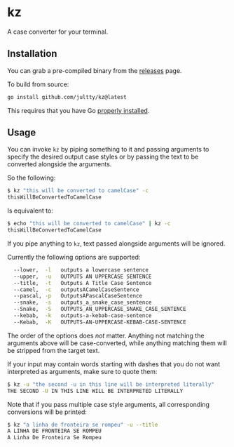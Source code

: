 # kz

A case converter for your terminal.

## Installation

You can grab a pre-compiled binary from the [releases](https://github.com/jultty/kz/releases) page.

To build from source:

```sh
go install github.com/jultty/kz@latest
```

This requires that you have Go [properly installed](https://go.dev/doc/install).

## Usage

You can invoke `kz` by piping something to it and passing arguments to specify the desired output case styles or by passing the text to be converted alongside the arguments.

So the following:

```sh
$ kz "this will be converted to camelCase" -c
thisWillBeConvertedToCamelCase
```

Is equivalent to:

```sh
$ echo "this will be converted to camelCase" | kz -c
thisWillBeConvertedToCamelCase
```

If you pipe anything to `kz`, text passed alongside arguments will be ignored.

Currently the following options are supported:

```sh
  --lower,  -l   outputs a lowercase sentence
  --upper,  -u   OUTPUTS AN UPPERCASE SENTENCE
  --title,  -t   Outputs A Title Case Sentence
  --camel,  -c   outputsACamelCaseSentence
  --pascal, -p   OutputsAPascalCaseSentence
  --snake,  -s   outputs_a_snake_case_sentence
  --Snake,  -S   OUTPUTS_AN_UPPERCASE_SNAKE_CASE_SENTENCE
  --kebab,  -k   outputs-a-kebab-case-sentence
  --Kebab,  -K   OUTPUTS-AN-UPPERCASE-KEBAB-CASE-SENTENCE
```

The order of the options does _not_ matter. Anything not matching the arguments above will be case-converted, while anything matching them will be stripped from the target text.

If your input may contain words starting with dashes that you do not want interpreted as arguments, make sure to quote them:

```sh
$ kz -u "the second -u in this line will be interpreted literally"
THE SECOND -U IN THIS LINE WILL BE INTERPRETED LITERALLY
```

Note that if you pass multiple case style arguments, all corresponding conversions will be printed:

```sh
$ kz "a linha de fronteira se rompeu" -u --title
A LINHA DE FRONTEIRA SE ROMPEU
A Linha De Fronteira Se Rompeu
```

  
